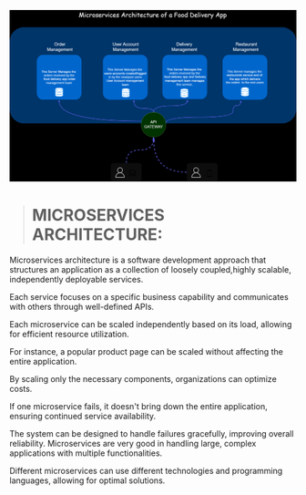 
![](https://github.com/Yeswanthgits/Network-Architecture/blob/main/MicroServices%20Architecture/Microservice.png)

> # MICROSERVICES ARCHITECTURE:

Microservices architecture is a software development approach that structures an application as a collection of loosely coupled,highly scalable, independently deployable services.

 Each service focuses on a specific business capability and communicates with others through well-defined APIs.

 Each microservice can be scaled independently based on its load, allowing for efficient resource utilization.

 For instance, a popular product page can be scaled without affecting the entire application.

 By scaling only the necessary components, organizations can optimize costs.

 If one microservice fails, it doesn't bring down the entire application, ensuring continued service availability.

 The system can be designed to handle failures gracefully, improving overall reliability.
 Microservices are very good in handling large, complex applications with multiple functionalities.

 Different microservices can use different technologies and programming languages, allowing for optimal solutions.


